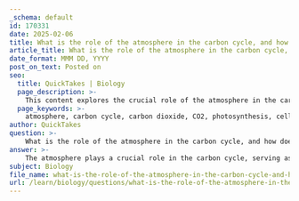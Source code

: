 ```yaml
---
_schema: default
id: 170331
date: 2025-02-06
title: What is the role of the atmosphere in the carbon cycle, and how does carbon dioxide impact it?
article_title: What is the role of the atmosphere in the carbon cycle, and how does carbon dioxide impact it?
date_format: MMM DD, YYYY
post_on_text: Posted on
seo:
  title: QuickTakes | Biology
  page_description: >-
    This content explores the crucial role of the atmosphere in the carbon cycle, detailing how carbon dioxide influences carbon exchange processes, ecosystems, and contributes to the greenhouse effect and climate change.
  page_keywords: >-
    atmosphere, carbon cycle, carbon dioxide, CO2, photosynthesis, cellular respiration, greenhouse effect, human activities, ecosystems, climate change
author: QuickTakes
question: >-
    What is the role of the atmosphere in the carbon cycle, and how does carbon dioxide impact it?
answer: >-
    The atmosphere plays a crucial role in the carbon cycle, serving as a reservoir for carbon dioxide (CO2) and facilitating the exchange of carbon between various Earth systems, including the biosphere, hydrosphere, and geosphere. Here’s a detailed overview of the atmosphere's role and the impact of carbon dioxide:\n\n### Role of the Atmosphere in the Carbon Cycle\n\n1. **Carbon Exchange**: The atmosphere is a key component of the carbon cycle, where carbon is exchanged through various processes. Carbon dioxide is released into the atmosphere through cellular respiration, combustion of fossil fuels, and decomposition. Conversely, it is absorbed by plants during photosynthesis, where autotrophs convert CO2 into glucose and oxygen.\n\n2. **Photosynthesis**: During photosynthesis, plants and algae utilize sunlight, water, and carbon dioxide to produce glucose and oxygen. This process not only reduces the concentration of atmospheric CO2 but also stores carbon in the form of biomass, acting as a natural carbon sink.\n\n3. **Cellular Respiration**: Living organisms, including plants and animals, perform cellular respiration, which converts glucose and oxygen into energy, releasing CO2 back into the atmosphere. This process is essential for maintaining the balance of carbon in the atmosphere.\n\n4. **Impact of Oceans**: The oceans also interact with the atmosphere by absorbing CO2. Phytoplankton in the ocean perform photosynthesis, contributing to the carbon cycle and marine ecosystems. The oceans act as both carbon sinks and sources, influencing atmospheric CO2 levels.\n\n### Impact of Carbon Dioxide on the Atmosphere\n\n1. **Greenhouse Effect**: Increased levels of CO2 in the atmosphere contribute to the greenhouse effect, where heat is trapped, leading to global warming and climate change. This alteration in climate can disrupt ecosystems and affect biodiversity.\n\n2. **Human Activities**: Activities such as burning fossil fuels and deforestation significantly increase atmospheric CO2 levels. These actions not only release stored carbon but also reduce the number of carbon sinks available to absorb CO2, exacerbating the problem of climate change.\n\n3. **Ecosystem Health**: Elevated CO2 levels can impact ecosystem health by altering plant growth patterns, affecting species interactions, and changing the dynamics of food webs. For instance, increased CO2 can enhance photosynthesis in some plants, but it may also lead to imbalances in nutrient cycling and species competition.\n\nIn summary, the atmosphere is integral to the carbon cycle, facilitating the movement of carbon through various processes. Carbon dioxide, while essential for life, can have detrimental effects on the environment when its levels become excessive due to human activities. Understanding these dynamics is crucial for addressing climate change and promoting ecosystem health.
subject: Biology
file_name: what-is-the-role-of-the-atmosphere-in-the-carbon-cycle-and-how-does-carbon-dioxide-impact-it.md
url: /learn/biology/questions/what-is-the-role-of-the-atmosphere-in-the-carbon-cycle-and-how-does-carbon-dioxide-impact-it
---
```


&nbsp;